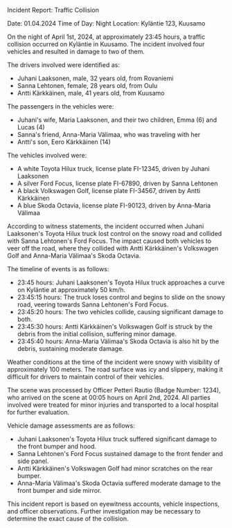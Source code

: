 Incident Report: Traffic Collision

Date: 01.04.2024
Time of Day: Night
Location: Kyläntie 123, Kuusamo

On the night of April 1st, 2024, at approximately 23:45 hours, a traffic collision occurred on Kyläntie in Kuusamo. The incident involved four vehicles and resulted in damage to two of them.

The drivers involved were identified as:

* Juhani Laaksonen, male, 32 years old, from Rovaniemi
* Sanna Lehtonen, female, 28 years old, from Oulu
* Antti Kärkkäinen, male, 41 years old, from Kuusamo

The passengers in the vehicles were:

* Juhani's wife, Maria Laaksonen, and their two children, Emma (6) and Lucas (4)
* Sanna's friend, Anna-Maria Välimaa, who was traveling with her
* Antti's son, Eero Kärkkäinen (14)

The vehicles involved were:

* A white Toyota Hilux truck, license plate FI-12345, driven by Juhani Laaksonen
* A silver Ford Focus, license plate FI-67890, driven by Sanna Lehtonen
* A black Volkswagen Golf, license plate FI-34567, driven by Antti Kärkkäinen
* A blue Skoda Octavia, license plate FI-90123, driven by Anna-Maria Välimaa

According to witness statements, the incident occurred when Juhani Laaksonen's Toyota Hilux truck lost control on the snowy road and collided with Sanna Lehtonen's Ford Focus. The impact caused both vehicles to veer off the road, where they collided with Antti Kärkkäinen's Volkswagen Golf and Anna-Maria Välimaa's Skoda Octavia.

The timeline of events is as follows:

* 23:45 hours: Juhani Laaksonen's Toyota Hilux truck approaches a curve on Kyläntie at approximately 50 km/h.
* 23:45:15 hours: The truck loses control and begins to slide on the snowy road, veering towards Sanna Lehtonen's Ford Focus.
* 23:45:20 hours: The two vehicles collide, causing significant damage to both.
* 23:45:30 hours: Antti Kärkkäinen's Volkswagen Golf is struck by the debris from the initial collision, suffering minor damage.
* 23:45:40 hours: Anna-Maria Välimaa's Skoda Octavia is also hit by the debris, sustaining moderate damage.

Weather conditions at the time of the incident were snowy with visibility of approximately 100 meters. The road surface was icy and slippery, making it difficult for drivers to maintain control of their vehicles.

The scene was processed by Officer Petteri Rautio (Badge Number: 1234), who arrived on the scene at 00:05 hours on April 2nd, 2024. All parties involved were treated for minor injuries and transported to a local hospital for further evaluation.

Vehicle damage assessments are as follows:

* Juhani Laaksonen's Toyota Hilux truck suffered significant damage to the front bumper and hood.
* Sanna Lehtonen's Ford Focus sustained damage to the front fender and side panel.
* Antti Kärkkäinen's Volkswagen Golf had minor scratches on the rear bumper.
* Anna-Maria Välimaa's Skoda Octavia suffered moderate damage to the front bumper and side mirror.

This incident report is based on eyewitness accounts, vehicle inspections, and officer observations. Further investigation may be necessary to determine the exact cause of the collision.